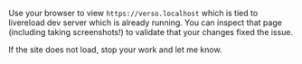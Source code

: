 Use your browser to view `https://verso.localhost` which is tied to livereload dev server which is already running. You can inspect that page (including taking screenshots!) to validate that your changes fixed the issue.

If the site does not load, stop your work and let me know.
